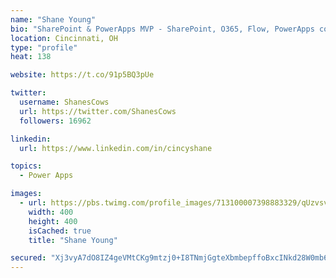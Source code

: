 ```yaml
---
name: "Shane Young"
bio: "SharePoint & PowerApps MVP - SharePoint, O365, Flow, PowerApps consulting? @PowerApps911 | Pure Snark? You found it."
location: Cincinnati, OH
type: "profile"
heat: 138

website: https://t.co/91p5BQ3pUe

twitter:
  username: ShanesCows
  url: https://twitter.com/ShanesCows
  followers: 16962

linkedin:
  url: https://www.linkedin.com/in/cincyshane

topics:
  - Power Apps

images:
  - url: https://pbs.twimg.com/profile_images/713100007398883329/qUzvsvQ3_400x400.jpg
    width: 400
    height: 400
    isCached: true
    title: "Shane Young"

secured: "Xj3vyA7dO8IZ4geVMtCKg9mtzj0+I8TNmjGgteXbmbepffoBxcINkd28W0mb6izbIOgeblPSibMLTO3heCa8+xFhwQwgjrtcPbTM+htG6BSq8utwZ8TO2sHpO2M4HSqWefzxWZYDQHkVIoNim3ZMeB8UpVKn0wdXu1zT2ISoQQjC/Pk301jwmNyACr1pErNd43NTiTSOYZdNRQ0Dw4egbQXsWQvfkOSL32cP6z34DmM+I+e0ztLdteJ3HQyGem/ILkiPWPgMEYN360nb86Vv7auOAtiOts61N5QkeuSYRmtiINb6uAglhbBKwUyCYt2r9Uc/ePcHzQ7rX1LxCWhfy2sIaUW6vUjPHEdIhie6yC3IPx985778DjpWXgSIO4FUO3CR7UnZ2H5AHc8upQarG+V4hdlOrhd3Oa4w2Lyfb38=;MFlbIOKlWQQSN1uIgRnekQ=="
---
```


